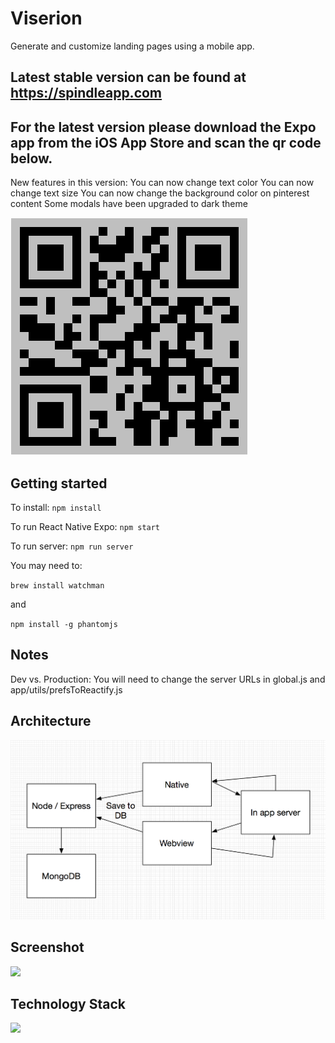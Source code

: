 # Viserion #

Generate and customize landing pages using a mobile app.
 
## Latest stable version can be found at https://spindleapp.com

## For the latest version please download the Expo app from the iOS App Store and scan the qr code below. ##
New features in this version: 
You can now change text color
You can now change text size
You can now change the background color on pinterest content
Some modals have been upgraded to dark theme

![](images/qr.png?raw=true)


## Getting started ##
To install: `npm install`

To run React Native Expo: `npm start`

To run server: `npm run server`

You may need to: 

`brew install watchman`

and 

`npm install -g phantomjs`

## Notes ##

Dev vs. Production: You will need to change the server URLs in global.js and app/utils/prefsToReactify.js

## Architecture ##

![](images/architecture.png?raw=true)

## Screenshot ##

![](images/screenshot.png?raw=true)

## Technology Stack ##

![](images/techStack.png?raw=true)